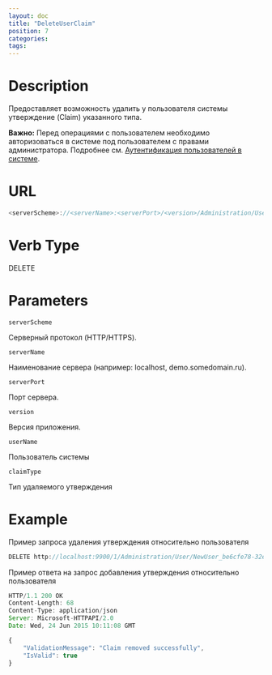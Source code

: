 ```yaml
---
layout: doc
title: "DeleteUserClaim"
position: 7
categories: 
tags:
---
```


# Description
Предоставляет возможность удалить у пользователя системы утверждение (Claim) указанного типа.

**Важно:** Перед операциями с пользователем необходимо авторизоваться в системе под пользователем
с правами администратора. Подробнее см. [Аутентификация пользователей в системе](../../SignInApi/SignInInternal).

# URL

```js
<serverScheme>://<serverName>:<serverPort>/<version>/Administration/User/<userName>/Claims/<claimType>
```

# Verb Type

DELETE

# Parameters

`serverScheme`

Серверный протокол (HTTP/HTTPS).

`serverName`

Наименование сервера (например: localhost, demo.somedomain.ru).

`serverPort`

Порт сервера.

`version`

Версия приложения.

`userName`

Пользователь системы

`claimType`

Тип удаляемого утверждения

# Example

Пример запроса удаления утверждения относительно пользователя

```js
DELETE http://localhost:9900/1/Administration/User/NewUser_be6cfe78-32e2-44fd-b7e5-9b39de74ba4c/Claims/OrganizationId
```

Пример ответа на запрос добавления утверждения относительно пользователя

```js
HTTP/1.1 200 OK
Content-Length: 68
Content-Type: application/json
Server: Microsoft-HTTPAPI/2.0
Date: Wed, 24 Jun 2015 10:11:08 GMT

{
	"ValidationMessage": "Claim removed successfully",
	"IsValid": true
}
```


